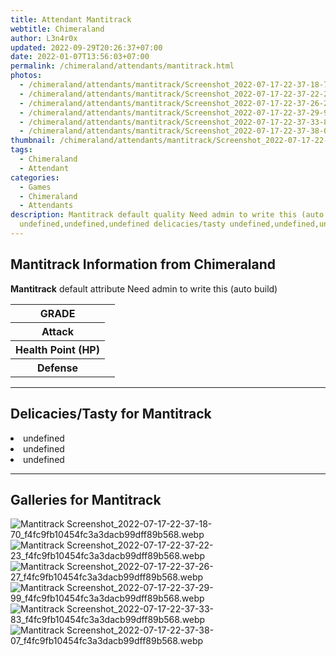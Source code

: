 ```yaml
---
title: Attendant Mantitrack
webtitle: Chimeraland
author: L3n4r0x
updated: 2022-09-29T20:26:37+07:00
date: 2022-01-07T13:56:03+07:00
permalink: /chimeraland/attendants/mantitrack.html
photos:
  - /chimeraland/attendants/mantitrack/Screenshot_2022-07-17-22-37-18-70_f4fc9fb10454fc3a3dacb99dff89b568.webp
  - /chimeraland/attendants/mantitrack/Screenshot_2022-07-17-22-37-22-23_f4fc9fb10454fc3a3dacb99dff89b568.webp
  - /chimeraland/attendants/mantitrack/Screenshot_2022-07-17-22-37-26-27_f4fc9fb10454fc3a3dacb99dff89b568.webp
  - /chimeraland/attendants/mantitrack/Screenshot_2022-07-17-22-37-29-99_f4fc9fb10454fc3a3dacb99dff89b568.webp
  - /chimeraland/attendants/mantitrack/Screenshot_2022-07-17-22-37-33-83_f4fc9fb10454fc3a3dacb99dff89b568.webp
  - /chimeraland/attendants/mantitrack/Screenshot_2022-07-17-22-37-38-07_f4fc9fb10454fc3a3dacb99dff89b568.webp
thumbnail: /chimeraland/attendants/mantitrack/Screenshot_2022-07-17-22-37-18-70_f4fc9fb10454fc3a3dacb99dff89b568.webp
tags:
  - Chimeraland
  - Attendant
categories:
  - Games
  - Chimeraland
  - Attendants
description: Mantitrack default quality Need admin to write this (auto build)
  undefined,undefined,undefined delicacies/tasty undefined,undefined,undefined
---
```


<section id="bootstrap-wrapper"><link rel="stylesheet" href="https://cdn.statically.io/gh/dimaslanjaka/Web-Manajemen/40ac3225/css/bootstrap-4.5-wrapper.css"/><h2>Mantitrack Information from Chimeraland</h2><p><b>Mantitrack</b> default attribute Need admin to write this (auto build)<table><tr><th>GRADE</th><td></td></tr><tr><th>Attack</th><td></td></tr><tr><th>Health Point (HP)</th><td></td></tr><tr><th>Defense</th><td></td></tr></table></p><hr/><h2>Delicacies/Tasty for Mantitrack</h2><li class="d-flex justify-content-between">undefined </li><li class="d-flex justify-content-between">undefined </li><li class="d-flex justify-content-between">undefined </li><hr/><div id="gallery"><h2>Galleries for Mantitrack</h2><div class="row"><div class="col-lg-6 col-12"><img src="/chimeraland/attendants/mantitrack/Screenshot_2022-07-17-22-37-18-70_f4fc9fb10454fc3a3dacb99dff89b568.webp" alt="Mantitrack Screenshot_2022-07-17-22-37-18-70_f4fc9fb10454fc3a3dacb99dff89b568.webp"/></div><div class="col-lg-6 col-12"><img src="/chimeraland/attendants/mantitrack/Screenshot_2022-07-17-22-37-22-23_f4fc9fb10454fc3a3dacb99dff89b568.webp" alt="Mantitrack Screenshot_2022-07-17-22-37-22-23_f4fc9fb10454fc3a3dacb99dff89b568.webp"/></div><div class="col-lg-6 col-12"><img src="/chimeraland/attendants/mantitrack/Screenshot_2022-07-17-22-37-26-27_f4fc9fb10454fc3a3dacb99dff89b568.webp" alt="Mantitrack Screenshot_2022-07-17-22-37-26-27_f4fc9fb10454fc3a3dacb99dff89b568.webp"/></div><div class="col-lg-6 col-12"><img src="/chimeraland/attendants/mantitrack/Screenshot_2022-07-17-22-37-29-99_f4fc9fb10454fc3a3dacb99dff89b568.webp" alt="Mantitrack Screenshot_2022-07-17-22-37-29-99_f4fc9fb10454fc3a3dacb99dff89b568.webp"/></div><div class="col-lg-6 col-12"><img src="/chimeraland/attendants/mantitrack/Screenshot_2022-07-17-22-37-33-83_f4fc9fb10454fc3a3dacb99dff89b568.webp" alt="Mantitrack Screenshot_2022-07-17-22-37-33-83_f4fc9fb10454fc3a3dacb99dff89b568.webp"/></div><div class="col-lg-6 col-12"><img src="/chimeraland/attendants/mantitrack/Screenshot_2022-07-17-22-37-38-07_f4fc9fb10454fc3a3dacb99dff89b568.webp" alt="Mantitrack Screenshot_2022-07-17-22-37-38-07_f4fc9fb10454fc3a3dacb99dff89b568.webp"/></div></div></div></section>